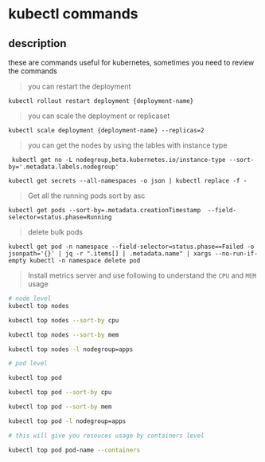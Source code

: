 # kubectl commands

## description

these are commands useful for kubernetes, sometimes you need to review the commands

> you can restart the deployment

```shell
kubectl rollout restart deployment {deployment-name}
```

> you can scale the deployment or replicaset

```shell
kubectl scale deployment {deployment-name} --replicas=2
```

> you can get the nodes by using the lables with instance type

```shell
 kubectl get no -L nodegroup,beta.kubernetes.io/instance-type --sort-by='.metadata.labels.nodegroup'
```

```shell
kubectl get secrets --all-namespaces -o json | kubectl replace -f -
```

> Get all the running pods sort by asc

```shell
kubectl get pods --sort-by=.metadata.creationTimestamp  --field-selector=status.phase=Running
```

> delete bulk pods

```shell
kubectl get pod -n namespace --field-selector=status.phase==Failed -o jsonpath='{}' | jq -r ".items[] | .metadata.name" | xargs --no-run-if-empty kubectl -n namespace delete pod

```

> Install metrics server and use following to understand the `CPU` and `MEM` usage

```bash
# node level
kubectl top nodes

kubectl top nodes --sort-by cpu

kubectl top nodes --sort-by mem

kubectl top nodes -l nodegroup=apps

# pod level

kubectl top pod

kubectl top pod --sort-by cpu

kubectl top pod --sort-by mem

kubectl top pod -l nodegroup=apps

# this will give you resouces usage by containers level

kubectl top pod pod-name --containers

```
